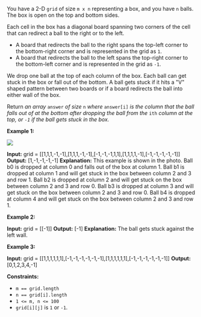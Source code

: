 
You have a 2-D  `grid`  of size  `m x n`  representing a box, and you have  `n`  balls. The box is open on the top and bottom sides.

Each cell in the box has a diagonal board spanning two corners of the cell that can redirect a ball to the right or to the left.

-   A board that redirects the ball to the right spans the top-left corner to the bottom-right corner and is represented in the grid as  `1`.
-   A board that redirects the ball to the left spans the top-right corner to the bottom-left corner and is represented in the grid as  `-1`.

We drop one ball at the top of each column of the box. Each ball can get stuck in the box or fall out of the bottom. A ball gets stuck if it hits a "V" shaped pattern between two boards or if a board redirects the ball into either wall of the box.

Return  _an array_ `answer` _of size_ `n` _where_ `answer[i]` _is the column that the ball falls out of at the bottom after dropping the ball from the_ `ith` _column at the top, or  `-1` _if the ball gets stuck in the box_._

**Example 1:**

**![](https://assets.leetcode.com/uploads/2019/09/26/ball.jpg)**

**Input:** grid = [[1,1,1,-1,-1],[1,1,1,-1,-1],[-1,-1,-1,1,1],[1,1,1,1,-1],[-1,-1,-1,-1,-1]]
**Output:** [1,-1,-1,-1,-1]
**Explanation:** This example is shown in the photo.
Ball b0 is dropped at column 0 and falls out of the box at column 1.
Ball b1 is dropped at column 1 and will get stuck in the box between column 2 and 3 and row 1.
Ball b2 is dropped at column 2 and will get stuck on the box between column 2 and 3 and row 0.
Ball b3 is dropped at column 3 and will get stuck on the box between column 2 and 3 and row 0.
Ball b4 is dropped at column 4 and will get stuck on the box between column 2 and 3 and row 1.

**Example 2:**

**Input:** grid = [[-1]]
**Output:** [-1]
**Explanation:** The ball gets stuck against the left wall.

**Example 3:**

**Input:** grid = [[1,1,1,1,1,1],[-1,-1,-1,-1,-1,-1],[1,1,1,1,1,1],[-1,-1,-1,-1,-1,-1]]
**Output:** [0,1,2,3,4,-1]

**Constraints:**

-   `m == grid.length`
-   `n == grid[i].length`
-   `1 <= m, n <= 100`
-   `grid[i][j]`  is  `1`  or  `-1`.